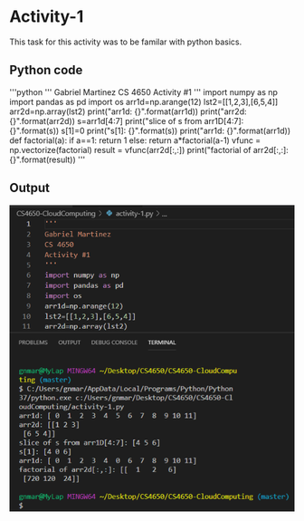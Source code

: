 # Activity-1
This task for this activity was to be familar with python basics.

## Python code
'''python
'''
Gabriel Martinez
CS 4650
Activity #1
'''
import numpy as np
import pandas as pd
import os
arr1d=np.arange(12)
lst2=[[1,2,3],[6,5,4]]
arr2d=np.array(lst2)
print("arr1d: {}".format(arr1d))
print("arr2d: {}".format(arr2d))
s=arr1d[4:7]
print("slice of s from arr1D[4:7]: {}".format(s))
s[1]=0
print("s[1]: {}".format(s))
print("arr1d: {}".format(arr1d))
def factorial(a):
    if a==1:
        return 1
    else:
        return a*factorial(a-1)
vfunc = np.vectorize(factorial)
result = vfunc(arr2d[:,:]) 
print("factorial of arr2d[:,:]: {}".format(result))
'''

## Output
![Output code](Activity-1/activity-1.png)
